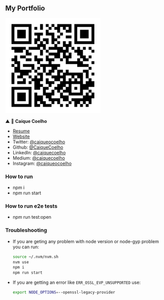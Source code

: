 ## My Portfolio

<img src="https://github.com/CaiqueCoelho/my-portfolio/blob/main/my-portfolio-qr-code.png" width="300px">

▲
👤 **Caíque Coelho**

* [Resume](https://drive.google.com/file/d/1IBRSOQzzDqXBAYCDNPf2lDpwcuRaYlOp/view?usp=sharing)
* [Website](https://caiquecoelho.github.io/my-portfolio/)
* Twitter: [@caiqueocoelho](https://twitter.com/caiqueocoelho)
* Github: [@CaiqueCoelho](https://github.com/CaiqueCoelho)
* LinkedIn: [@caiquecoelho](https://linkedin.com/in/caiquecoelho)
* Medium: [@caiquecoelho](https://caiquecoelho.medium.com/)
* Instagram: [@caiqueocoelho](https://www.instagram.com/caiqueocoelho/)

### How to run

- npm i
- npm run start

### How to run e2e tests

- npm run test:open

### Troubleshooting

- If you are geting any problem with node version or node-gyp problem you can run:
    ```sh
    source ~/.nvm/nvm.sh
    nvm use
    npm i
    npm run start
    ```

- If you are getting an error like `ERR_OSSL_EVP_UNSUPPORTED` use:
    ```sh
    export NODE_OPTIONS=--openssl-legacy-provider
    ```